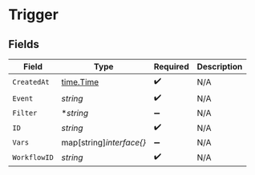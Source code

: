 # Trigger


## Fields

| Field                                     | Type                                      | Required                                  | Description                               |
| ----------------------------------------- | ----------------------------------------- | ----------------------------------------- | ----------------------------------------- |
| `CreatedAt`                               | [time.Time](https://pkg.go.dev/time#Time) | :heavy_check_mark:                        | N/A                                       |
| `Event`                                   | *string*                                  | :heavy_check_mark:                        | N/A                                       |
| `Filter`                                  | **string*                                 | :heavy_minus_sign:                        | N/A                                       |
| `ID`                                      | *string*                                  | :heavy_check_mark:                        | N/A                                       |
| `Vars`                                    | map[string]*interface{}*                  | :heavy_minus_sign:                        | N/A                                       |
| `WorkflowID`                              | *string*                                  | :heavy_check_mark:                        | N/A                                       |